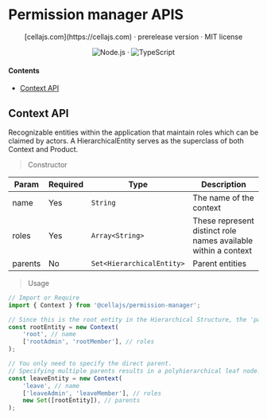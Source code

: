 # Permission manager APIS

<div align="center">
[cellajs.com](https://cellajs.com) &centerdot; prerelease version &centerdot; MIT license

![Node.js](https://img.shields.io/badge/Node.js-%2343853D?logo=node.js&logoColor=white) &middot; ![TypeScript](https://img.shields.io/badge/TypeScript-%23007ACC?logo=typescript&logoColor=white)

</div>

#### Contents
- [Context API](#Context-API)

## Context API
Recognizable entities within the application that maintain roles which can be claimed by actors.
A HierarchicalEntity serves as the superclass of both Context and Product.

> Constructor

| Param | Required| Type | Description|
|----------|----------|----------|----------|
| name | Yes | `String` | The name of the context |
| roles | Yes | `Array<String>` | These represent distinct role names available within a context |
| parents | No | `Set<HierarchicalEntity>` | Parent entities |

> Usage

```typescript
// Import or Require
import { Context } from '@cellajs/permission-manager';

// Since this is the root entity in the Hierarchical Structure, the 'parents' parameter is not required.
const rootEntity = new Context(
    'root', // name
    ['rootAdmin', 'rootMember'], // roles
);

// You only need to specify the direct parent.
// Specifying multiple parents results in a polyhierarchical leaf node.
const leaveEntity = new Context(
    'leave', // name
    ['leaveAdmin', 'leaveMember'], // roles
    new Set([rootEntity]), // parents
);
```
